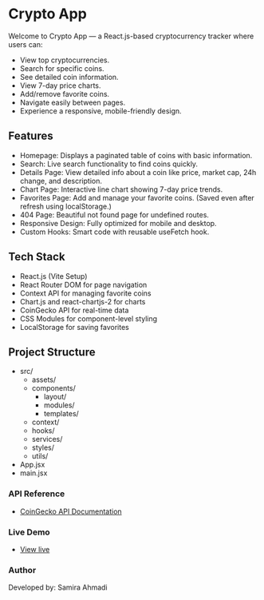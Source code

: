 # Crypto App

Welcome to Crypto App — a React.js-based cryptocurrency tracker where users can:
- View top cryptocurrencies.
- Search for specific coins.
- See detailed coin information.
- View 7-day price charts.
- Add/remove favorite coins.
- Navigate easily between pages.
- Experience a responsive, mobile-friendly design.



## Features
 - Homepage: Displays a paginated table of coins with basic information.
 - Search: Live search functionality to find coins quickly.
 - Details Page: View detailed info about a coin like price, market cap, 24h change, and description.
 - Chart Page: Interactive line chart showing 7-day price trends.
 - Favorites Page: Add and manage your favorite coins. (Saved even after refresh using localStorage.)
 - 404 Page: Beautiful not found page for undefined routes.
 - Responsive Design: Fully optimized for mobile and desktop.
 - Custom Hooks: Smart code with reusable useFetch hook.



## Tech Stack
 - React.js (Vite Setup)
 - React Router DOM for page navigation
 - Context API for managing favorite coins
 - Chart.js and react-chartjs-2 for charts
 - CoinGecko API for real-time data
 - CSS Modules for component-level styling
 - LocalStorage for saving favorites

## Project Structure

- src/
  - assets/
  - components/
    - layout/
    - modules/
    - templates/
  - context/
  - hooks/
  - services/
  - styles/
  - utils/
- App.jsx
- main.jsx

### API Reference

- [CoinGecko API Documentation](https://www.coingecko.com/en/api/documentation)


### Live Demo
- [View live](https://zippy-biscochitos-71453c.netlify.app/)

### Author

Developed by: Samira Ahmadi
